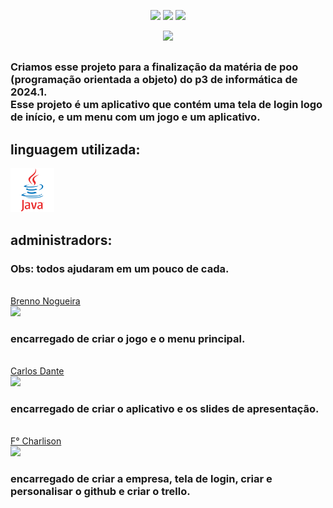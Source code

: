 <p align="center" ><img  src = "https://github.com/7oSkaaa/7oSkaaa/blob/main/Images/about_me.gif?raw=true" width = 100px>
 <img  src = "https://github.com/7oSkaaa/7oSkaaa/blob/main/Images/about_me.gif?raw=true" width = 100px>
 <img  src = "https://github.com/7oSkaaa/7oSkaaa/blob/main/Images/about_me.gif?raw=true" width = 100px>
</p>

<p align="center"> <a href="https://github.com/DenverCoder1/readme-typing-svg">
<img src="https://readme-typing-svg.herokuapp.com?font=Time+New+Roman&color=FFFFFF&size=25&center=true&vCenter=true&width=600&height=100&lines=Olá!+somos+da+company+eagles;Sejam+bem+vindos+ao+perfil+da+CyberTec!">
</a>
</p>

##
<h3>
 Criamos esse projeto para a finalização da matéria de poo (programação orientada a objeto) do p3 de informática de 2024.1.
 <br>
Esse projeto é um aplicativo que contém uma tela de login logo de início, e um menu com um jogo e um aplicativo.
</h3>

<h2>linguagem utilizada:</h2>
<div>
    <img height="70" src="https://raw.githubusercontent.com/devicons/devicon/55609aa5bd817ff167afce0d965585c92040787a/icons/java/java-original-wordmark.svg"/>
</div>

##
<h2 align = "">administradors:</h2>
<h3>Obs: todos ajudaram em um pouco de cada.</h3>
<br>
<a href = "https://github.com/Brenno030">Brenno Nogueira</a>
<div>
 <img height="200" src="https://avatars.githubusercontent.com/u/159565883?v=4"/>
</div>
    <h3>encarregado de criar o jogo e o menu principal.</h3>
<br>
<a href = "https://github.com/DantedSousa">Carlos Dante</a>
<div>
 <img height="200" src="https://avatars.githubusercontent.com/u/97960610?v=4"/>
</div>
    <h3>encarregado de criar o aplicativo e os slides  de apresentação.</h3>
<br>
<a href = "https://github.com/charlisonsantos">F° Charlison</a>
<div>
 <img height="200" src="https://avatars.githubusercontent.com/u/159429882?v=4"/>
</div>
    <h3>encarregado de criar a empresa, tela de login, criar e personalisar o github e criar o trello.</h3>

